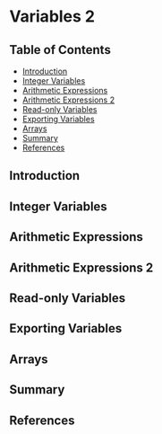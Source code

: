 # Variables 2

## Table of Contents

<!-- START doctoc generated TOC please keep comment here to allow auto update -->
<!-- DON'T EDIT THIS SECTION, INSTEAD RE-RUN doctoc TO UPDATE -->

- [Introduction](#introduction)
- [Integer Variables](#integer-variables)
- [Arithmetic Expressions](#arithmetic-expressions)
- [Arithmetic Expressions 2](#arithmetic-expressions-2)
- [Read-only Variables](#read-only-variables)
- [Exporting Variables](#exporting-variables)
- [Arrays](#arrays)
- [Summary](#summary)
- [References](#references)

<!-- END doctoc generated TOC please keep comment here to allow auto update -->

## Introduction

## Integer Variables

## Arithmetic Expressions

## Arithmetic Expressions 2

## Read-only Variables

## Exporting Variables

## Arrays

## Summary

## References
